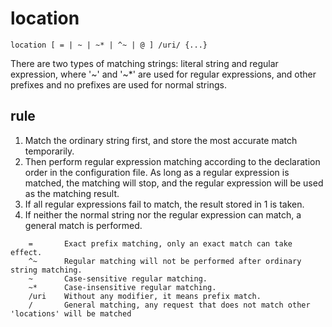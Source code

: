 
# location
```
location [ = | ~ | ~* | ^~ | @ ] /uri/ {...}
```
There are two types of matching strings: literal string and regular expression, where '~' and '~\*' 
are used for regular expressions, and other prefixes and no prefixes are used for normal strings.

## rule
1. Match the ordinary string first, and store the most accurate match temporarily.
2. Then perform regular expression matching according to the declaration order in the configuration file. 
    As long as a regular expression is matched, the matching will stop, and the regular expression will 
    be used as the matching result.
3. If all regular expressions fail to match, the result stored in 1 is taken.
4. If neither the normal string nor the regular expression can match, a general match is performed.

```
    =       Exact prefix matching, only an exact match can take effect.
    ^~      Regular matching will not be performed after ordinary string matching.
    ~       Case-sensitive regular matching.
    ~*      Case-insensitive regular matching.
    /uri    Without any modifier, it means prefix match.
    /       General matching, any request that does not match other 'locations' will be matched
```

